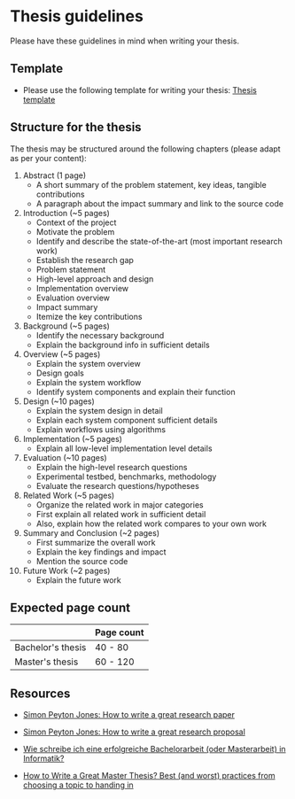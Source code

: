 # Thesis guidelines

Please have these guidelines in mind when writing your thesis.


## Template

- Please use the following template for writing your thesis: [Thesis template](https://latex.tum.de/templates/5e18420186d30de7011c9ea2) 



## Structure for the thesis

The thesis may be structured around the following chapters (please adapt as per
your content):

1.  Abstract (1 page)
    * A short summary of the problem statement, key ideas, tangible contributions
    * A paragraph about the impact summary and link to the source code
2.  Introduction (~5 pages)
    * Context of the project
    * Motivate the problem
    * Identify and describe the state-of-the-art (most important research work) 
    * Establish the research gap
    * Problem statement
    * High-level approach and design
    * Implementation overview
    * Evaluation overview
    * Impact summary
    * Itemize the key contributions
3.  Background (~5 pages)
    * Identify the necessary background
    * Explain the background info in sufficient details
4.  Overview (~5 pages)
    * Explain the system overview
    * Design goals
    * Explain the system workflow 
    * Identify system components and explain their function
5.  Design (~10 pages)
    * Explain the system design in detail
    * Explain each system component sufficient details
    * Explain workflows using algorithms
6.  Implementation (~5 pages)
    * Explain all low-level implementation level details
7.  Evaluation (~10 pages)
    * Explain the high-level research questions
    * Experimental testbed, benchmarks, methodology 
    * Evaluate the research questions/hypotheses 
8.  Related Work (~5 pages)
    * Organize the related work in major categories
    * First explain all related work in sufficient detail 
    * Also, explain how the related work compares to your own work
9.  Summary and Conclusion (~2 pages)
    * First summarize the overall work
    * Explain the key findings and impact
    * Mention the source code
10. Future Work (~2 pages)
    * Explain the future work



## Expected page count

|                    | Page count |
|-------------------|------------|
| Bachelor's thesis |  40 - 80    |
| Master's thesis   | 60 - 120   |




## Resources

* [Simon Peyton Jones: How to write a great research paper](https://www.microsoft.com/en-us/research/academic-program/write-great-research-paper/)

* [Simon Peyton Jones: How to write a great research proposal](https://www.microsoft.com/en-us/research/academic-program/how-to-write-a-great-research-proposal/)


* [Wie schreibe ich eine erfolgreiche Bachelorarbeit (oder Masterarbeit) in Informatik?](https://www.youtube.com/watch?v=wV0QURyJ0f8)

* [How to Write a Great Master Thesis? Best (and worst) practices from choosing a topic to handing in](https://www.youtube.com/watch?v=SC_fIWKbCa0)

